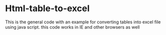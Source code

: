 # Html-table-to-excel
This is the general code with an example for converting tables into excel file using java script. 
this code works in IE and other browsers as well

